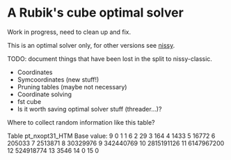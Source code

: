 # A Rubik's cube optimal solver

Work in progress, need to clean up and fix.

This is an optimal solver only, for other versions see
[nissy](https://git.tronto.net/nissy).

TODO: document things that have been lost in the split to nissy-classic.

* Coordinates
* Symcoordinates (new stuff!)
* Pruning tables (maybe not necessary)
* Coordinate solving
* fst cube
* Is it worth saving optimal solver stuff (threader...)?

Where to collect random information like this table?

Table pt_nxopt31_HTM
Base value: 9
0               1
1               6
2              29
3             164
4            1433
5           16772
6          205033
7         2513871
8        30329976
9       342440769
10     2815191126
11     6147967200
12      524918774
13           3546
14              0
15              0
